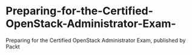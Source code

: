 # Preparing-for-the-Certified-OpenStack-Administrator-Exam-
Preparing for the Certified OpenStack Administrator Exam, published by Packt

